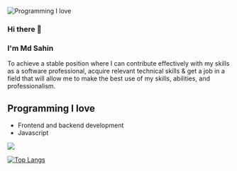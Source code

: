![Programming I love](https://media.licdn.com/dms/image/v2/C5116AQEfAdqi6LFvdg/profile-displaybackgroundimage-shrink_350_1400/profile-displaybackgroundimage-shrink_350_1400/0/1524827158983?e=1741219200&v=beta&t=BUk3f-xYclKNdn1QvNTWbDu0PwhCqGAZGb5EnLCxaBs)
### Hi there 👋 
### I'm Md Sahin


To achieve a stable position where I can contribute effectively with my skills as a software professional, acquire relevant technical skills & get a job in a field that will allow me to make the best use of my skills, abilities, and professionalism.

## Programming I love
- Frontend and backend development 
- Javascript 


<img src = "https://github-readme-stats.vercel.app/api/top-langs/?username=RatulSikder97&layout=compact">

[![Top Langs](https://github-readme-stats.vercel.app/api/top-langs/?username=andsahin)](https://github.com/anuraghazra/github-readme-stats)

